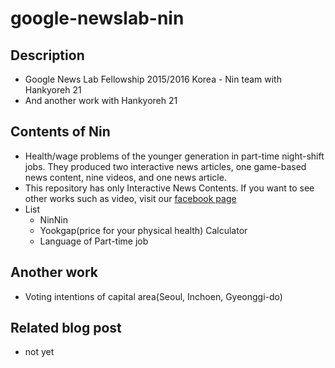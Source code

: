 # google-newslab-nin

## Description
- Google News Lab Fellowship 2015/2016 Korea - Nin team with Hankyoreh 21
- And another work with Hankyoreh 21

## Contents of Nin
- Health/wage problems of the younger generation in part-time night-shift jobs. They produced two interactive news articles, one game-based news content, nine videos, and one news article.
- This repository has only Interactive News Contents. If you want to see other works such as video, visit our [facebook page](https://www.facebook.com/yooktam/)
- List
  - NinNin
  - Yookgap(price for your physical health) Calculator
  - Language of Part-time job

## Another work
- Voting intentions of capital area(Seoul, Inchoen, Gyeonggi-do)

## Related blog post
- not yet
